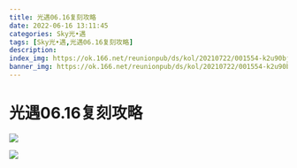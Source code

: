```yaml
---
title: 光遇06.16复刻攻略
date: 2022-06-16 13:11:45
categories: Sky光•遇
tags: [Sky光•遇,光遇06.16复刻攻略]
description: 
index_img: https://ok.166.net/reunionpub/ds/kol/20210722/001554-k2u90bj7ay.png?imageView&thumbnail=600x0&type=jpg
banner_img: https://ok.166.net/reunionpub/ds/kol/20210722/001554-k2u90bj7ay.png?imageView&thumbnail=600x0&type=jpg
---
```

# 光遇06.16复刻攻略
![](https://ok.166.net/reunionpub/ds/kol/20220616/092716-avt9qep4sl.png)

![](https://ok.166.net/reunionpub/ds/kol/20220616/092723-smad1owi76.jpeg)

  

  

  

  

  

  

  

